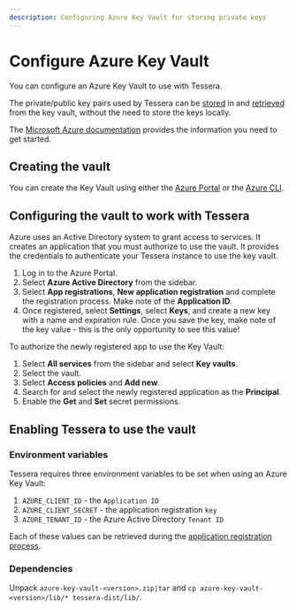 ```yaml
---
description: Configuring Azure Key Vault for storing private keys
---
```


# Configure Azure Key Vault

You can configure an Azure Key Vault to use with Tessera.

The private/public key pairs used by Tessera can be [stored] in and [retrieved] from the key vault, without the need to
store the keys locally.

The [Microsoft Azure documentation](https://docs.microsoft.com/en-us/azure/key-vault) provides the information you need
to get started.

## Creating the vault

You can create the Key Vault using either the
[Azure Portal](https://docs.microsoft.com/en-us/azure/key-vault/general/quick-create-portal) or the
[Azure CLI](https://docs.microsoft.com/en-us/azure/key-vault/general/quick-create-cli).

## Configuring the vault to work with Tessera

Azure uses an Active Directory system to grant access to services.
It creates an application that you must authorize to use the vault.
It provides the credentials to authenticate your Tessera instance to use the key vault.

1. Log in to the Azure Portal.
1. Select **Azure Active Directory** from the sidebar.
1. Select **App registrations**, **New application registration** and complete the registration process.
   Make note of the **Application ID**.
1. Once registered, select **Settings**, select **Keys**, and create a new key with a name and expiration rule.
   Once you save the key, make note of the key value - this is the only opportunity to see this value!

To authorize the newly registered app to use the Key Vault:

1. Select **All services** from the sidebar and select **Key vaults**.
1. Select the vault.
1. Select **Access policies** and **Add new**.
1. Search for and select the newly registered application as the **Principal**.
1. Enable the **Get** and **Set** secret permissions.

## Enabling Tessera to use the vault

### Environment variables

Tessera requires three environment variables to be set when using an Azure Key Vault:

1. `AZURE_CLIENT_ID` - the `Application ID`
1. `AZURE_CLIENT_SECRET` - the application registration `key`
1. `AZURE_TENANT_ID` - the Azure Active Directory `Tenant ID`

Each of these values can be retrieved during the [application registration process](#configuring-the-vault-to-work-with-tessera).

### Dependencies

Unpack `azure-key-vault-<version>.zip|tar` and `cp azure-key-vault-<version>/lib/* tessera-dist/lib/`.

<!--links -->
[stored]: ../../Generate-Keys/Azure-Key-Vault.md
[retrieved]: ../Keys/Azure-Key-Vault-Pairs.md
